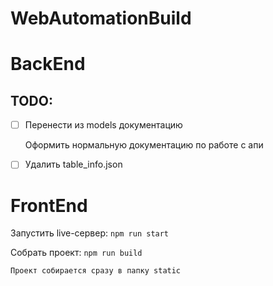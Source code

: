 # WebAutomationBuild

# BackEnd

## TODO: 
- [ ] Перенести из models документацию

    Оформить нормальную документацию по работе с апи

- [ ] Удалить table_info.json


# FrontEnd

Запустить live-сервер: ```npm run start```

Собрать проект: ```npm run build```

    Проект собирается сразу в папку static
